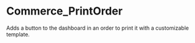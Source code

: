 # Commerce_PrintOrder
Adds a button to the dashboard in an order to print it with a customizable template.
